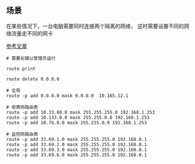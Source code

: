 
## 场景
在某些情况下，一台电脑需要同时连接两个隔离的网络， 这时需要设置不同的网络流量走不同的网卡

[参考文章](https://ffis.me/archives/1573.html)


```
# 需要右键以管理员运行

route print

route delete 0.0.0.0

# 全局
route -p add 0.0.0.0 mask 0.0.0.0  10.165.12.1

# 收费网路由表
route -p add 10.33.80.0 mask 255.255.255.0 192.168.1.253
route -p add 10.133.0.0 mask 255.255.0.0 192.168.1.253
route -p add 10.76.0.0 mask 255.255.0.0 192.168.1.253

# 监控网路由表
route -p add 33.69.1.0 mask 255.255.255.0 192.168.0.1
route -p add 33.69.2.0 mask 255.255.255.0 192.168.0.1
route -p add 33.69.3.0 mask 255.255.255.0 192.168.0.1
route -p add 33.69.6.0 mask 255.255.255.0 192.168.0.1
```